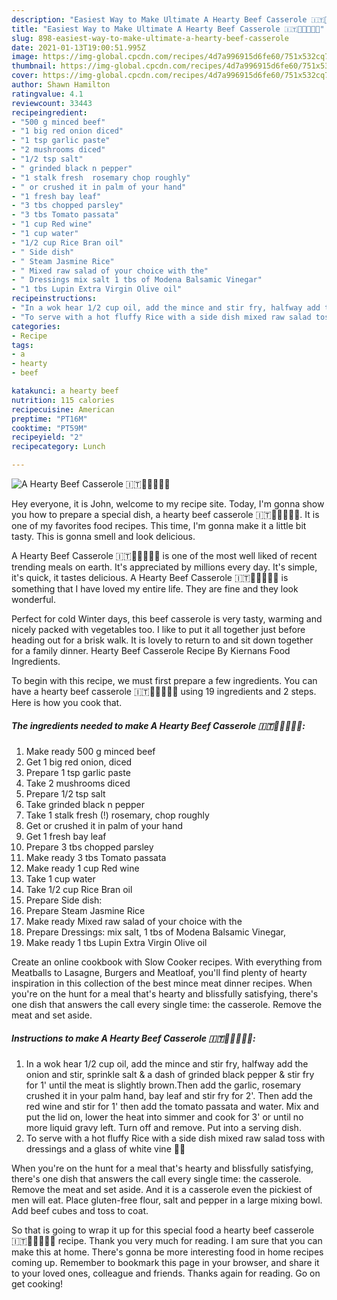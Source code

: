 ```yaml
---
description: "Easiest Way to Make Ultimate A Hearty Beef Casserole 🇮🇹🐂🍅🍄🍷🍜"
title: "Easiest Way to Make Ultimate A Hearty Beef Casserole 🇮🇹🐂🍅🍄🍷🍜"
slug: 898-easiest-way-to-make-ultimate-a-hearty-beef-casserole
date: 2021-01-13T19:00:51.995Z
image: https://img-global.cpcdn.com/recipes/4d7a996915d6fe60/751x532cq70/a-hearty-beef-casserole-🇮🇹🐂🍅🍄🍷🍜-recipe-main-photo.jpg
thumbnail: https://img-global.cpcdn.com/recipes/4d7a996915d6fe60/751x532cq70/a-hearty-beef-casserole-🇮🇹🐂🍅🍄🍷🍜-recipe-main-photo.jpg
cover: https://img-global.cpcdn.com/recipes/4d7a996915d6fe60/751x532cq70/a-hearty-beef-casserole-🇮🇹🐂🍅🍄🍷🍜-recipe-main-photo.jpg
author: Shawn Hamilton
ratingvalue: 4.1
reviewcount: 33443
recipeingredient:
- "500 g minced beef"
- "1 big red onion diced"
- "1 tsp garlic paste"
- "2 mushrooms diced"
- "1/2 tsp salt"
- " grinded black n pepper"
- "1 stalk fresh  rosemary chop roughly"
- " or crushed it in palm of your hand"
- "1 fresh bay leaf"
- "3 tbs chopped parsley"
- "3 tbs Tomato passata"
- "1 cup Red wine"
- "1 cup water"
- "1/2 cup Rice Bran oil"
- " Side dish"
- " Steam Jasmine Rice"
- " Mixed raw salad of your choice with the"
- " Dressings mix salt 1 tbs of Modena Balsamic Vinegar"
- "1 tbs Lupin Extra Virgin Olive oil"
recipeinstructions:
- "In a wok hear 1/2 cup oil, add the mince and stir fry, halfway add the onion and stir, sprinkle salt &amp; a dash of grinded black pepper &amp; stir fry for 1&#39; until the meat is slightly brown.Then add the garlic, rosemary crushed it in your palm hand, bay leaf and stir fry for 2&#39;. Then add the red wine and stir for 1&#39; then add the tomato passata and water. Mix and put the lid on, lower the heat into simmer and cook for 3&#39; or until no more liquid gravy left. Turn off and remove. Put into a serving dish."
- "To serve with a hot fluffy Rice with a side dish mixed raw salad toss with dressings and a glass of white vine 🍾🥂"
categories:
- Recipe
tags:
- a
- hearty
- beef

katakunci: a hearty beef 
nutrition: 115 calories
recipecuisine: American
preptime: "PT16M"
cooktime: "PT59M"
recipeyield: "2"
recipecategory: Lunch

---
```



![A Hearty Beef Casserole 🇮🇹🐂🍅🍄🍷🍜](https://img-global.cpcdn.com/recipes/4d7a996915d6fe60/751x532cq70/a-hearty-beef-casserole-🇮🇹🐂🍅🍄🍷🍜-recipe-main-photo.jpg)

Hey everyone, it is John, welcome to my recipe site. Today, I'm gonna show you how to prepare a special dish, a hearty beef casserole 🇮🇹🐂🍅🍄🍷🍜. It is one of my favorites food recipes. This time, I'm gonna make it a little bit tasty. This is gonna smell and look delicious.

A Hearty Beef Casserole 🇮🇹🐂🍅🍄🍷🍜 is one of the most well liked of recent trending meals on earth. It's appreciated by millions every day. It's simple, it's quick, it tastes delicious. A Hearty Beef Casserole 🇮🇹🐂🍅🍄🍷🍜 is something that I have loved my entire life. They are fine and they look wonderful.

Perfect for cold Winter days, this beef casserole is very tasty, warming and nicely packed with vegetables too. I like to put it all together just before heading out for a brisk walk. It is lovely to return to and sit down together for a family dinner. Hearty Beef Casserole Recipe By Kiernans Food Ingredients.


To begin with this recipe, we must first prepare a few ingredients. You can have a hearty beef casserole 🇮🇹🐂🍅🍄🍷🍜 using 19 ingredients and 2 steps. Here is how you cook that.

<!--inarticleads1-->

##### The ingredients needed to make A Hearty Beef Casserole 🇮🇹🐂🍅🍄🍷🍜:

1. Make ready 500 g minced beef
1. Get 1 big red onion, diced
1. Prepare 1 tsp garlic paste
1. Take 2 mushrooms diced
1. Prepare 1/2 tsp salt
1. Take  grinded black n pepper
1. Take 1 stalk fresh (!) rosemary, chop roughly
1. Get  or crushed it in palm of your hand
1. Get 1 fresh bay leaf
1. Prepare 3 tbs chopped parsley
1. Make ready 3 tbs Tomato passata
1. Make ready 1 cup Red wine
1. Take 1 cup water
1. Take 1/2 cup Rice Bran oil
1. Prepare  Side dish:
1. Prepare  Steam Jasmine Rice
1. Make ready  Mixed raw salad of your choice with the
1. Prepare  Dressings: mix salt, 1 tbs of Modena Balsamic Vinegar,
1. Make ready 1 tbs Lupin Extra Virgin Olive oil


Create an online cookbook with Slow Cooker recipes. With everything from Meatballs to Lasagne, Burgers and Meatloaf, you&#39;ll find plenty of hearty inspiration in this collection of the best mince meat dinner recipes. When you&#39;re on the hunt for a meal that&#39;s hearty and blissfully satisfying, there&#39;s one dish that answers the call every single time: the casserole. Remove the meat and set aside. 

<!--inarticleads2-->

##### Instructions to make A Hearty Beef Casserole 🇮🇹🐂🍅🍄🍷🍜:

1. In a wok hear 1/2 cup oil, add the mince and stir fry, halfway add the onion and stir, sprinkle salt &amp; a dash of grinded black pepper &amp; stir fry for 1&#39; until the meat is slightly brown.Then add the garlic, rosemary crushed it in your palm hand, bay leaf and stir fry for 2&#39;. Then add the red wine and stir for 1&#39; then add the tomato passata and water. Mix and put the lid on, lower the heat into simmer and cook for 3&#39; or until no more liquid gravy left. Turn off and remove. Put into a serving dish.
1. To serve with a hot fluffy Rice with a side dish mixed raw salad toss with dressings and a glass of white vine 🍾🥂


When you&#39;re on the hunt for a meal that&#39;s hearty and blissfully satisfying, there&#39;s one dish that answers the call every single time: the casserole. Remove the meat and set aside. And it is a casserole even the pickiest of men will eat. Place gluten-free flour, salt and pepper in a large mixing bowl. Add beef cubes and toss to coat. 

So that is going to wrap it up for this special food a hearty beef casserole 🇮🇹🐂🍅🍄🍷🍜 recipe. Thank you very much for reading. I am sure that you can make this at home. There's gonna be more interesting food in home recipes coming up. Remember to bookmark this page in your browser, and share it to your loved ones, colleague and friends. Thanks again for reading. Go on get cooking!
